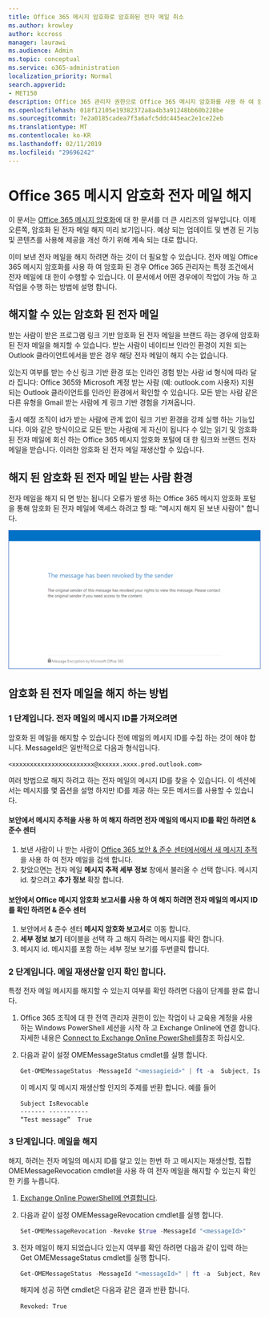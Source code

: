 ```yaml
---
title: Office 365 메시지 암호화로 암호화된 전자 메일 취소
ms.author: krowley
author: kccross
manager: laurawi
ms.audience: Admin
ms.topic: conceptual
ms.service: o365-administration
localization_priority: Normal
search.appverid:
- MET150
description: Office 365 관리자 권한으로 Office 365 메시지 암호화를 사용 하 여 암호화 된 특정 전자 메일을 취소할 수 있습니다.
ms.openlocfilehash: 018f12105e19382372a8a4b3a91248bb60b228be
ms.sourcegitcommit: 7e2a0185cadea7f3a6afc5ddc445eac2e1ce22eb
ms.translationtype: MT
ms.contentlocale: ko-KR
ms.lasthandoff: 02/11/2019
ms.locfileid: "29696242"
---
```

# <a name="office-365-message-encryption-email-revocation"></a>Office 365 메시지 암호화 전자 메일 해지

이 문서는 [Office 365 메시지 암호화](ome.md)에 대 한 문서를 더 큰 시리즈의 일부입니다. 이제 오른쪽, 암호화 된 전자 메일 해지 미리 보기입니다. 예상 되는 업데이트 및 변경 된 기능 및 콘텐츠를 사용해 제공을 개선 하기 위해 계속 되는 대로 합니다.

이미 보낸 전자 메일을 해지 하려면 하는 것이 더 필요할 수 있습니다. 전자 메일 Office 365 메시지 암호화를 사용 하 여 암호화 된 경우 Office 365 관리자는 특정 조건에서 전자 메일에 대 한이 수행할 수 있습니다. 이 문서에서 어떤 경우에이 작업이 가능 하 고 작업을 수행 하는 방법에 설명 합니다.
  
## <a name="encrypted-emails-that-you-can-revoke"></a>해지할 수 있는 암호화 된 전자 메일

받는 사람이 받은 프로그램 링크 기반 암호화 된 전자 메일을 브랜드 하는 경우에 암호화 된 전자 메일을 해지할 수 있습니다. 받는 사람이 네이티브 인라인 환경이 지원 되는 Outlook 클라이언트에서을 받은 경우 해당 전자 메일이 해지 수는 없습니다.

있는지 여부를 받는 수신 링크 기반 환경 또는 인라인 경험 받는 사람 id 형식에 따라 달라 집니다: Office 365와 Microsoft 계정 받는 사람 (예: outlook.com 사용자) 지원 되는 Outlook 클라이언트를 인라인 환경에서 확인할 수 있습니다. 모든 받는 사람 같은 다른 유형을 Gmail 받는 사람에 게 링크 기반 경험을 가져옵니다.

출시 예정 조직이 id가 받는 사람에 관계 없이 링크 기반 환경을 강제 실행 하는 기능입니다. 이와 같은 방식이으로 모든 받는 사람에 게 자신이 됩니다 수 있는 읽기 및 암호화 된 전자 메일에 회신 하는 Office 365 메시지 암호화 포털에 대 한 링크와 브랜드 전자 메일을 받습니다. 이러한 암호화 된 전자 메일 재생산할 수 있습니다.
  
## <a name="recipient-experience-for-revoked-encrypted-emails"></a>해지 된 암호화 된 전자 메일 받는 사람 환경

전자 메일을 해지 되 면 받는 됩니다 오류가 발생 하는 Office 365 메시지 암호화 포털을 통해 암호화 된 전자 메일에 액세스 하려고 할 때: "메시지 해지 된 보낸 사람이" 합니다.

![해지 된 암호화 된 전자 메일을 보여주는 스크린샷](media/revoked-encrypted-email.png)

## <a name="how-to-revoke-an-encrypted-email"></a>암호화 된 전자 메일을 해지 하는 방법

### <a name="step-1-obtain-the-message-id-of-the-email"></a>1 단계입니다. 전자 메일의 메시지 ID를 가져오려면

암호화 된 메일을 해지할 수 있습니다 전에 메일의 메시지 ID를 수집 하는 것이 해야 합니다. MessageId은 일반적으로 다음과 형식입니다.

`<xxxxxxxxxxxxxxxxxxxxxxx@xxxxxx.xxxx.prod.outlook.com>`  

여러 방법으로 해지 하려고 하는 전자 메일의 메시지 ID를 찾을 수 있습니다. 이 섹션에서는 메시지를 몇 옵션을 설명 하지만 ID를 제공 하는 모든 메서드를 사용할 수 있습니다.

#### <a name="to-identify-the-message-id-of-the-email-you-want-to-revoke-by-using-message-trace-in-the-security-amp-compliance-center"></a>보안에서 메시지 추적을 사용 하 여 해지 하려면 전자 메일의 메시지 ID를 확인 하려면 &amp; 준수 센터

1. 보낸 사람이 나 받는 사람이 [Office 365 보안 & 준수 센터에서에서 새 메시지 추적](https://blogs.technet.microsoft.com/exchange/2018/05/02/new-message-trace-in-office-365-security-compliance-center/)을 사용 하 여 전자 메일을 검색 합니다.
2. 찾았으면는 전자 메일 **메시지 추적 세부 정보** 창에서 불러올 수 선택 합니다. 메시지 id. 찾으려고 **추가 정보** 확장 합니다.

#### <a name="to-identify-the-message-id-of-the-email-you-want-to-revoke-by-using-office-message-encryption-reports-in-the-security-amp-compliance-center"></a>보안에서 Office 메시지 암호화 보고서를 사용 하 여 해지 하려면 전자 메일의 메시지 ID를 확인 하려면 &amp; 준수 센터

1. 보안에서 &amp; 준수 센터 **메시지 암호화 보고서**로 이동 합니다.
2. **세부 정보 보기** 테이블을 선택 하 고 해지 하려는 메시지를 확인 합니다.
3. 메시지 id. 메시지를 포함 하는 세부 정보 보기를 두번클릭 합니다.

### <a name="step-2-verify-that-the-mail-is-revocable"></a>2 단계입니다. 메일 재생산할 인지 확인 합니다.

특정 전자 메일 메시지를 해지할 수 있는지 여부를 확인 하려면 다음이 단계를 완료 합니다.

1. Office 365 조직에 대 한 전역 관리자 권한이 있는 작업이 나 교육용 계정을 사용 하는 Windows PowerShell 세션을 시작 하 고 Exchange Online에 연결 합니다. 자세한 내용은 [Connect to Exchange Online PowerShell를](https://aka.ms/exopowershell)참조 하십시오.

2. 다음과 같이 설정 OMEMessageStatus cmdlet를 실행 합니다.
     ```powershell
     Get-OMEMessageStatus -MessageId "<messagieid>" | ft -a  Subject, IsRevocable
     ```

   이 메시지 및 메시지 재생산할 인지의 주제를 반환 합니다. 예를 들어

     ```text
     Subject IsRevocable
     ------- -----------
     “Test message”  True
     ```

### <a name="step-3-revoke-the-mail"></a>3 단계입니다. 메일을 해지  

해지, 하려는 전자 메일의 메시지 ID를 알고 있는 한번 하 고 메시지는 재생산할, 집합 OMEMessageRevocation cmdlet을 사용 하 여 전자 메일을 해지할 수 있는지 확인 한 키를 누릅니다.

1. [Exchange Online PowerShell에 연결합니다](https://aka.ms/exopowershell).

2. 다음과 같이 설정 OMEMessageRevocation cmdlet를 실행 합니다.

    ```powershell
    Set-OMEMessageRevocation -Revoke $true -MessageId "<messageId>"
    ```

3. 전자 메일이 해지 되었습니다 있는지 여부를 확인 하려면 다음과 같이 입력 하는 Get OMEMessageStatus cmdlet를 실행 합니다.

    ```powershell
    Get-OMEMessageStatus -MessageId "<messageId>" | ft -a  Subject, Revoked
    ```  
    해지에 성공 하면 cmdlet은 다음과 같은 결과 반환 합니다.  

    `Revoked: True`
